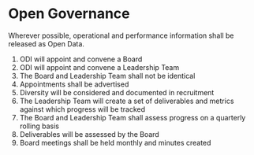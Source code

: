 # Open Governance

Wherever possible, operational and performance information shall be released as Open Data.

1. ODI will appoint and convene a Board
1. ODI will appoint and convene a Leadership Team
1. The Board and Leadership Team shall not be identical
1. Appointments shall be advertised
1. Diversity will be considered and documented in recruitment
1. The Leadership Team will create a set of deliverables and metrics against which progress will be tracked
1. The Board and Leadership Team shall assess progress on a quarterly rolling basis
1. Deliverables will be assessed by the Board
1. Board meetings shall be held monthly and minutes created
